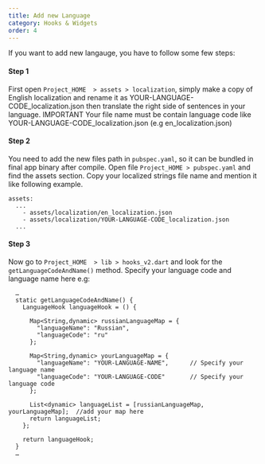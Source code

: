```yaml
---
title: Add new Language
category: Hooks & Widgets
order: 4
---
```


If you want to add new langauge, you have to follow some few steps:

#### Step 1
First open `Project_HOME  > assets > localization`, simply make a copy of English localization and rename it as YOUR-LANGUAGE-CODE_localization.json then translate the right side of sentences in your language. IMPORTANT Your file name must be contain language code like YOUR-LANGUAGE-CODE_localization.json (e.g en_localization.json)


#### Step 2
You need to add the new files path in `pubspec.yaml`, so it can be bundled in final app binary after compile. Open file `Project_HOME > pubspec.yaml` and find the assets section. Copy your localized strings file name and mention it like following example.
```
assets:
  ...
    - assets/localization/en_localization.json
    - assets/localization/YOUR-LANGUAGE-CODE_localization.json
  ...
```


#### Step 3
Now go to `Project_HOME  > lib > hooks_v2.dart` and look for the `getLanguageCodeAndName()` method. Specify your language code and language name here e.g: 

```
  …
  static getLanguageCodeAndName() {
    LanguageHook languageHook = () {

      Map<String,dynamic> russianLanguageMap = {
        "languageName": "Russian",          
        "languageCode": "ru"                
      };

      Map<String,dynamic> yourLanguageMap = {
        "languageName": "YOUR-LANGUAGE-NAME",      // Specify your language name
        "languageCode": "YOUR-LANGUAGE-CODE"       // Specify your language code
      };

      List<dynamic> languageList = [russianLanguageMap, yourLanguageMap];  //add your map here
      return languageList;
    };

    return languageHook;
  }
  …
```


